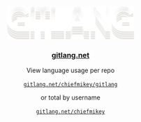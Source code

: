 <div align=center>

<a href="https://gitlang.net">
  <img src="./public/assets/img/gitlang.svg" style="height: 75px" alt="GitLang logo" />
</a>

### [gitlang.net](https://gitlang.net)

View language usage per repo

<a href="https://gitlang.net/chiefmikey/gitlang">`gitlang.net/chiefmikey/gitlang`</a>

or total by username

<a href="https://gitlang.net/chiefmikey">`gitlang.net/chiefmikey`</a>

</div>
